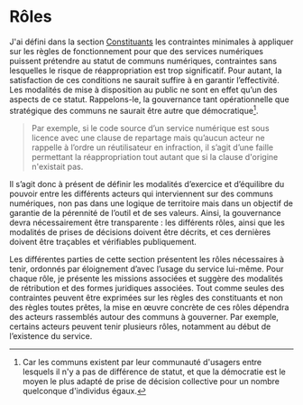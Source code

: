 # Rôles

J'ai défini dans la section [Constituants](../2-constituants) les contraintes minimales à appliquer sur les règles de fonctionnement pour que des services numériques puissent prétendre au statut de communs numériques, contraintes sans lesquelles le risque de réappropriation est trop significatif. Pour autant, la satisfaction de ces conditions ne saurait suffire à en garantir l’effectivité. Les modalités de mise à disposition au public ne sont en effet qu’un des aspects de ce statut. Rappelons-le, la gouvernance tant opérationnelle que stratégique des communs ne saurait être autre que démocratique[^21].

> Par exemple, si le code source d’un service numérique est sous licence avec une clause de repartage mais qu’aucun acteur ne rappelle à l’ordre un réutilisateur en infraction, il s’agit d’une faille permettant la réappropriation tout autant que si la clause d'origine n'existait pas.

Il s’agit donc à présent de définir les modalités d’exercice et d’équilibre du pouvoir entre les différents acteurs qui interviennent sur des communs numériques, non pas dans une logique de territoire mais dans un objectif de garantie de la pérennité de l’outil et de ses valeurs. Ainsi, la gouvernance devra nécessairement être transparente : les différents rôles, ainsi que les modalités de prises de décisions doivent être décrits, et ces dernières doivent être traçables et vérifiables publiquement.

Les différentes parties de cette section présentent les rôles nécessaires à tenir, ordonnés par éloignement d’avec l’usage du service lui-même. Pour chaque rôle, je présente les missions associées et suggère des modalités de rétribution et des formes juridiques associées. Tout comme seules des contraintes peuvent être exprimées sur les règles des constituants et non des règles toutes prêtes, la mise en œuvre concrète de ces rôles dépendra des acteurs rassemblés autour des communs à gouverner. Par exemple, certains acteurs peuvent tenir plusieurs rôles, notamment au début de l’existence du service.


[^21]: Car les communs existent par leur communauté d&#039;usagers entre lesquels il n&#039;y a pas de différence de statut, et que la démocratie est le moyen le plus adapté de prise de décision collective pour un nombre quelconque d&#039;individus égaux.
